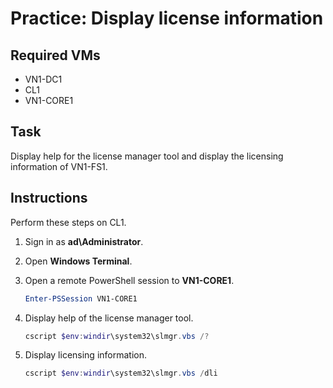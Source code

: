 # Practice: Display license information

## Required VMs

* VN1-DC1
* CL1
* VN1-CORE1

## Task

Display help for the license manager tool and display the licensing information of VN1-FS1.

## Instructions

Perform these steps on CL1.

1. Sign in as **ad\\Administrator**.
1. Open **Windows Terminal**.
1. Open a remote PowerShell session to **VN1-CORE1**.

    ````powershell
    Enter-PSSession VN1-CORE1
    ````

1. Display help of the license manager tool.

    ````powershell
    cscript $env:windir\system32\slmgr.vbs /?
    ````

1. Display licensing information.

    ````powershell
    cscript $env:windir\system32\slmgr.vbs /dli
    ````

